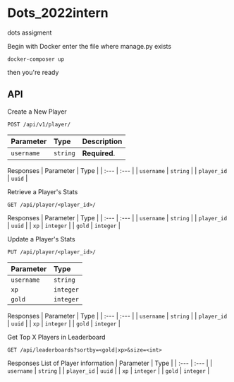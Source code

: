 # Dots_2022intern
dots assigment

Begin with Docker
enter the file where manage.py exists

```
docker-composer up 
```

then you're ready
## API
Create a New Player
```http
POST /api/v1/player/
```
| Parameter | Type | Description |
| :--- | :--- | :--- |
| `username` | `string` | **Required**. | 

Responses 
| Parameter | Type |
| :--- | :--- |
| `username` | `string` |
| `player_id` | `uuid` |

Retrieve a Player's Stats
```http
GET /api/player/<player_id>/
```
Responses 
| Parameter | Type |
| :--- | :--- |
| `username` | `string` |
| `player_id` | `uuid` |
| `xp` | `integer` |
| `gold` | `integer` |

Update a Player's Stats
```htto
PUT /api/player/<player_id>/
```
| Parameter | Type | 
| :--- | :--- |
| `username` | `string` | 
| `xp` | `integer` |
| `gold` | `integer` |

Responses 
| Parameter | Type |
| :--- | :--- |
| `username` | `string` |
| `player_id` | `uuid` |
| `xp` | `integer` |
| `gold` | `integer` |

Get Top X Players in Leaderboard
```http
GET /api/leaderboards?sortby=<gold|xp>&size=<int>
```
Responses 
List of Player information
| Parameter | Type |
| :--- | :--- |
| `username` | `string` |
| `player_id` | `uuid` |
| `xp` | `integer` |
| `gold` | `integer` |
